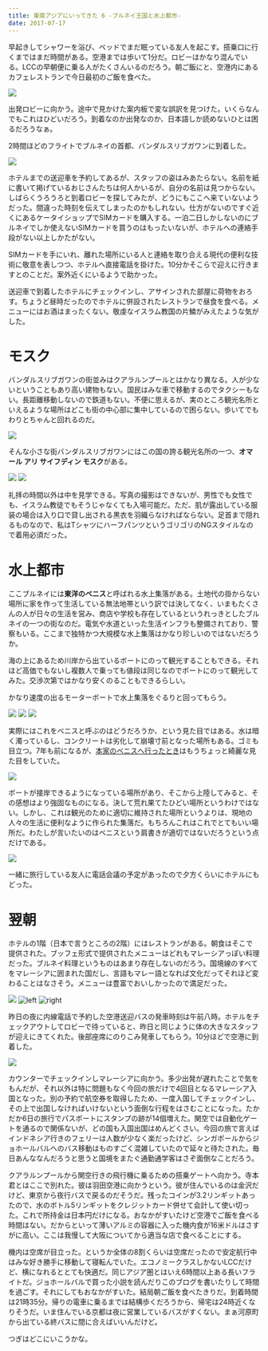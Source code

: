 ```yaml
---
title: 東南アジアにいってきた 6 -ブルネイ王国と水上都市-
date: 2017-07-17
---
```


早起きしてシャワーを浴び、ベッドでまだ眠っている友人を起こす。搭乗口に行くまではまだ時間がある。空港までは歩いて1分だ。ロビーはかなり混んでいる。LCCの早朝便に乗る人がたくさんいるのだろう。朝ご飯にと、空港内にあるカフェレストランで今日最初のご飯を食べた。

![](https://farm5.staticflickr.com/4315/36067694916_b35045ddb6_h.jpg)

出発ロビーに向かう。途中で見かけた案内板で変な誤訳を見つけた。いくらなんでもこれはひどいだろう。到着なのか出発なのか、日本語しか読めないひとは困るだろうなぁ。

2時間ほどのフライトでブルネイの首都、バンダルスリブガワンに到着した。

![](https://farm5.staticflickr.com/4309/36067696826_922cc51df2_h.jpg)

ホテルまでの送迎車を予約してあるが、スタッフの姿はみあたらない。名前を紙に書いて掲げているおじさんたちは何人かいるが、自分の名前は見つからない。しばらくうろうろと到着ロビーを探してみたが、どうにもここへ来ていないようだった。間違った時刻を伝えてしまったのかもしれない。仕方がないのですぐ近くにあるケータイショップでSIMカードを購入する。一泊二日しかしないのにブルネイでしか使えないSIMカードを買うのはもったいないが、ホテルへの連絡手段がない以上しかたがない。

SIMカードを手にいれ、離れた場所にいる人と連絡を取り合える現代の便利な技術に敬意を表しつつ、ホテルへ直接電話を掛けた。10分かそこらで迎えに行きますとのことだ。案外近くにいるようで助かった。

送迎車で到着したホテルにチェックインし、アサインされた部屋に荷物をおろす。ちょうど昼時だったのでホテルに併設されたレストランで昼食を食べる。メニューにはお酒はまったくない。敬虔なイスラム教国の片鱗がみえたような気がした。

# モスク
バンダルスリブガワンの街並みはクアラルンプールとはかなり異なる。人が少ないということもあり高い建物もない。国民はみな車で移動するのでタクシーもない。長距離移動しないので鉄道もない。不便に思えるが、実のところ観光名所といえるような場所はどこも街の中心部に集中しているので困らない。歩いてでもわりとちゃんと回れるのだ。

![](https://farm5.staticflickr.com/4314/35719128520_56df0c14d0_h.jpg)

そんな小さな街バンダルスリブガワンにはこの国の誇る観光名所の一つ、**オマール アリ サイフディン モスク**がある。

![](https://farm5.staticflickr.com/4317/36067704006_c999319535_h.jpg)
![](https://farm5.staticflickr.com/4325/36109650025_c6afcec1dc_h.jpg)

礼拝の時間以外は中を見学できる。写真の撮影はできないが、男性でも女性でも、イスラム教徒でもそうじゃなくても入場可能だ。ただ、肌が露出している服装の場合は入り口で貸し出される黒衣を羽織らなければならない。足首まで隠れるものなので、私はTシャツにハーフパンツというゴリゴリのNGスタイルなので着用必須だった。

# 水上都市
ここブルネイには**東洋のベニス**と呼ばれる水上集落がある。土地代の掛からない場所に家を作って生活している無法地帯という訳では決してなく、いまもたくさんの人が日々の生活を営み、商店や学校も存在しているというれっきとしたブルネイの一つの街なのだ。電気や水道といった生活インフラも整備されており、警察もいる。ここまで独特かつ大規模な水上集落はかなり珍しいのではないだろうか。

海の上にあるため川岸から出ているボートにのって観光することもできる。それほど高価でもないし複数人で乗っても値段は同じなのでボートにのって観光してみた。交渉次第ではかなり安くのることもできるらしい。

かなり速度の出るモーターボートで水上集落をぐるりと回ってもらう。

![](https://farm5.staticflickr.com/4301/35269338424_2b730f25b7_h.jpg)
![](https://farm5.staticflickr.com/4313/35301398983_c5ca7ea30d_h.jpg)
![](https://farm5.staticflickr.com/4306/35940659412_364e9d7e09_h.jpg)

実際にはこれをベニスと呼ぶのはどうだろうか、という見た目ではある。水は暗く濁っているし、コンクリートは劣化して崩壊寸前となった場所もある。ゴミも目立つ。7年も前になるが、[本家のベニスへ行ったとき](https://xar.sh/post/1431849404)はもうちょっと綺麗な見た目をしていた。

![](https://farm5.staticflickr.com/4319/35976130291_45c2504723_h.jpg)

ボートが接岸できるようになっている場所があり、そこから上陸してみると、その感想はより強固なものになる。決して荒れ果てたひどい場所というわけではない。しかし、これは観光のために適切に維持された場所というよりは、現地の人々の生活に便利なように作られた集落だ。もちろんこれはこれでとてもいい場所だ。わたしが言いたいのはベニスという肩書きが適切ではないだろうという点だけである。

![](https://farm5.staticflickr.com/4292/35301428313_ab889c86a0_h.jpg)

一緒に旅行している友人に電話会議の予定があったので夕方くらいにホテルにもどった。

# 翌朝
ホテルの1階（日本で言うところの2階）にはレストランがある。朝食はそこで提供された。ブッフェ形式で提供されたメニューはどれもマレーシアっぽい料理だった。ブルネイ料理というものはあまり存在しないのだろう。国境線のすべてをマレーシアに囲まれた国だし、言語もマレー語となれば文化だってそれほど変わることはなさそう。メニューは豊富でおいしかったので満足だった。

![](https://farm5.staticflickr.com/4314/36109646665_025754e10d_h.jpg)
![left](https://farm5.staticflickr.com/4324/36109733875_6243c1e75a_b.jpg)
![right](https://farm5.staticflickr.com/4296/36109737815_4458777e5b_b.jpg)

昨日の夜に内線電話で予約した空港送迎バスの発車時刻は午前八時。ホテルをチェックアウトしてロビーで待っていると、昨日と同じように体の大きなスタッフが迎えにきてくれた。後部座席にのりこみ発車してもらう。10分ほどで空港に到着した。

![](https://farm5.staticflickr.com/4327/35940236592_92a204b910_h.jpg)

カウンターでチェックインしマレーシアに向かう。多少出発が遅れたことで気をもんだが、それ以外は特に問題もなく今回の旅だけで4回目となるマレーシア入国となった。別の予約で航空券を取得したため、一度入国してチェックインし、その上で出国しなければいけないという面倒な行程をはさむことになった。たかだか6日の旅行でパスポートにスタンプの跡が14個増えた。関空では自動化ゲートを通るので関係ないが、どの国も入国出国はめんどくさい。今回の旅で言えばインドネシア行きのフェリーは人数が少なく楽だったけど、シンガポールからジョホールバルへのバス移動はものすごく混雑していたので延々と待たされた。毎日あんななんだろうと思うと国境をまたぐ通勤通学客はさぞ面倒なことだろう。

クアラルンプールから関空行きの飛行機に乗るための搭乗ゲートへ向かう。寺本君とはここで別れた。彼は羽田空港に向かうという。彼が住んでいるのは金沢だけど、東京から夜行バスで戻るのだそうだ。残ったコインが3.2リンギットあったので、水のボトル5リンギットをクレジットカード併せて会計して使い切った。これで所持金は日本円だけになる。おなかがすいたけど空港でご飯を食べる時間はない。だからといって薄いアルミの容器に入った機内食が16米ドルはさすがに高い。ここは我慢して大阪についてから適当な店で食べることにする。

機内は空席が目立った。というか全体の8割くらいは空席だったので安定航行中はみな好き勝手に移動して寝転んでいた。エコノミークラスしかないLCCだけど、横になれるととても快適だ。同じアジア圏とはいえ6時間以上ある長いフライトだ。ジョホールバルで買った小説を読んだりこのブログを書いたりして時間を過ごす。それにしてもおなかがすいた。結局朝ご飯を食べたきりだ。到着時間は21時35分。帰りの電車に乗るまでは結構歩くだろうから、帰宅は24時近くなりそうだ。いま住んでいる京都は夜に営業しているバスがすくない。まぁ河原町から出ている終バスに間に合えばいいんだけど。

つぎはどこにいこうかな。